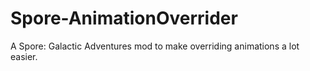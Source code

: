 # Spore-AnimationOverrider
 A Spore: Galactic Adventures mod to make overriding animations a lot easier.
